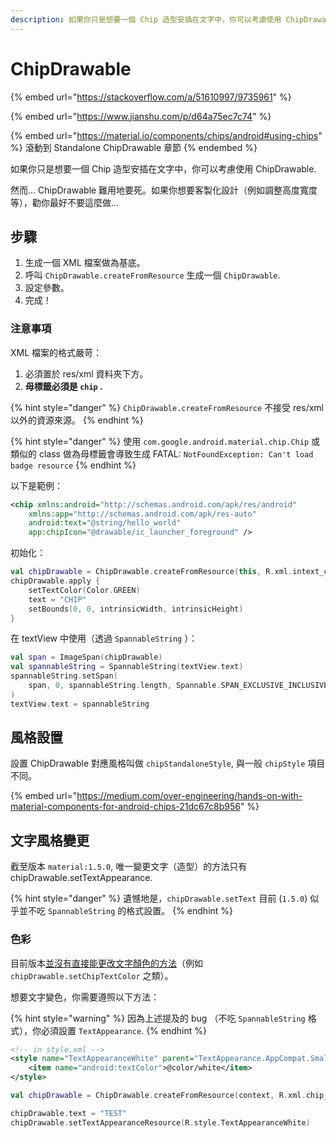 ```yaml
---
description: 如果你只是想要一個 Chip 造型安插在文字中，你可以考慮使用 ChipDrawable.
---
```


# ChipDrawable

{% embed url="https://stackoverflow.com/a/51610997/9735961" %}

{% embed url="https://www.jianshu.com/p/d64a75ec7c74" %}

{% embed url="https://material.io/components/chips/android#using-chips" %}
滾動到 Standalone ChipDrawable 章節
{% endembed %}



如果你只是想要一個 Chip 造型安插在文字中，你可以考慮使用 ChipDrawable.

然而... ChipDrawable 難用地要死。如果你想要客製化設計（例如調整高度寬度等），勸你最好不要這麼做...





## 步驟

1. 生成一個 XML 檔案做為基底。
2. 呼叫 `ChipDrawable.createFromResource` 生成一個 `ChipDrawable`.
3. 設定參數。
4. 完成！

### 注意事項

XML 檔案的格式嚴苛：

1. 必須置於 res/xml 資料夾下方。
2. **母標籤必須是 `chip` .**

{% hint style="danger" %}
`ChipDrawable.createFromResource` 不接受 res/xml 以外的資源來源。
{% endhint %}

{% hint style="danger" %}
使用 `com.google.android.material.chip.Chip` 或類似的 class 做為母標籤會導致生成 FATAL: `NotFoundException: Can't load badge resource`
{% endhint %}

以下是範例：

```xml
<chip xmlns:android="http://schemas.android.com/apk/res/android"
    xmlns:app="http://schemas.android.com/apk/res-auto"
    android:text="@string/hello_world"
    app:chipIcon="@drawable/ic_launcher_foreground" />
```

初始化：

```kotlin
val chipDrawable = ChipDrawable.createFromResource(this, R.xml.intext_chip)
chipDrawable.apply {
    setTextColor(Color.GREEN)
    text = "CHIP"
    setBounds(0, 0, intrinsicWidth, intrinsicHeight)
}
```

在 textView 中使用（透過 `SpannableString` ）：

```kotlin
val span = ImageSpan(chipDrawable)
val spannableString = SpannableString(textView.text)
spannableString.setSpan(
    span, 0, spannableString.length, Spannable.SPAN_EXCLUSIVE_INCLUSIVE
)
textView.text = spannableString
```



## 風格設置

設置 ChipDrawable 對應風格叫做 `chipStandaloneStyle`, 與一般 `chipStyle` 項目不同。

{% embed url="https://medium.com/over-engineering/hands-on-with-material-components-for-android-chips-21dc67c8b956" %}

## 文字風格變更

截至版本 `material:1.5.0`, 唯一變更文字（造型）的方法只有 chipDrawable.setTextAppearance.

{% hint style="danger" %}
遺憾地是，`chipDrawable.setText` 目前 (`1.5.0`) 似乎並不吃 `SpannableString` 的格式設置。
{% endhint %}

### 色彩

目前版本[並沒有直接能更改文字顏色的方法](https://github.com/material-components/material-components-android/issues/1165)（例如 `chipDrawable.setChipTextColor` 之類）。

想要文字變色，你需要遵照以下方法：

{% hint style="warning" %}
因為上述提及的 bug （不吃 `SpannableString` 格式），你必須設置 `TextAppearance`.
{% endhint %}

```xml
<!-- in style.xml -->
<style name="TextAppearanceWhite" parent="TextAppearance.AppCompat.Small">
    <item name="android:textColor">@color/white</item>
</style>
```

```kotlin
val chipDrawable = ChipDrawable.createFromResource(context, R.xml.chip_custom)

chipDrawable.text = "TEST"
chipDrawable.setTextAppearanceResource(R.style.TextAppearanceWhite)

```




























